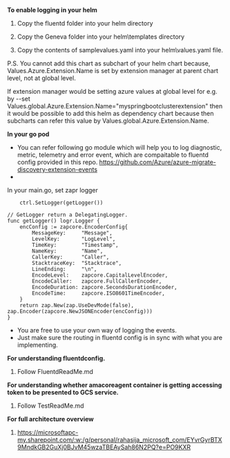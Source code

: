 **To enable logging in your helm**


1. Copy the fluentd folder into your helm directory

2. Copy the Geneva folder into your helm\templates directory

3. Copy the contents of samplevalues.yaml into your helm\values.yaml file.

P.S.
You cannot add this chart as subchart of your helm chart because,
Values.Azure.Extension.Name is set by extension manager at parent chart level, not at global level.

If extension manager would be setting azure values at global level for e.g. by --set Values.global.Azure.Extension.Name="myspringbootclusterextension"
then it would be possible to add this helm as dependency chart because then subcharts can refer this value by Values.global.Azure.Extension.Name.

**In your go pod**
- You can refer following go module which will help you to log diagnostic, metric, telemetry and error event, which are compaitable to fluentd config provided in this repo.
https://github.com/Azure/azure-migrate-discovery-extension-events
-
In your main.go, set zapr logger
````
	ctrl.SetLogger(getLogger())
````
  
````
// GetLogger return a DelegatingLogger.
func getLogger() logr.Logger {
	encConfig := zapcore.EncoderConfig{
		MessageKey:     "Message",
		LevelKey:       "LogLevel",
		TimeKey:        "Timestamp",
		NameKey:        "Name",
		CallerKey:      "Caller",
		StacktraceKey:  "Stacktrace",
		LineEnding:     "\n",
		EncodeLevel:    zapcore.CapitalLevelEncoder,
		EncodeCaller:   zapcore.FullCallerEncoder,
		EncodeDuration: zapcore.SecondsDurationEncoder,
		EncodeTime:     zapcore.ISO8601TimeEncoder,
	}
	return zap.New(zap.UseDevMode(false), zap.Encoder(zapcore.NewJSONEncoder(encConfig)))
}

````

- You are free to use your own way of logging the events.
- Just make sure the routing in fluentd config is in sync with what you are implementing. 

**For understanding fluentdconfig.**

1. Follow FluentdReadMe.md

**For understanding whether amacoreagent container is getting accessing token to be presented to GCS service.**

1. Follow TestReadMe.md

**For full architecture overview**

1. https://microsoftapc-my.sharepoint.com/:w:/g/personal/rahasija_microsoft_com/EYvrGyrBTX9MndkGB2GuXj0BJvM45wzaTBEAySah86N2PQ?e=PO9KXR
